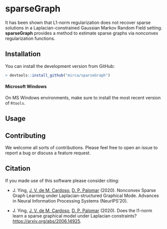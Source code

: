 <!-- README.md is generated from README.Rmd. Please edit that file -->
sparseGraph
===========

It has been shown that L1-norm regularization does not recover sparse
solutions in a Laplacian-constrained Gaussian Markov Random Field
setting. **sparseGraph** provides a method to estimate sparse graphs via
nonconvex regularization functions.

Installation
------------

You can install the development version from GitHub:

``` r
> devtools::install_github("mirca/sparseGraph")
```

#### Microsoft Windows

On MS Windows environments, make sure to install the most recent version
of `Rtools`.

Usage
-----

Contributing
------------

We welcome all sorts of contributions. Please feel free to open an issue
to report a bug or discuss a feature request.

Citation
--------

If you made use of this software please consider citing:

-   J. Ying, [J. V. de M. Cardoso](https://mirca.github.io), [D. P.
    Palomar](https://www.danielppalomar.com) (2020). Nonconvex Sparse
    Graph Learning under Laplacian-structured Graphical Mode. Advances
    in Neural Information Processing Systems (NeurIPS’20).

-   J. Ying, [J. V. de M. Cardoso](https://mirca.github.io), [D. P.
    Palomar](https://www.danielppalomar.com) (2020). Does the l1-norm
    learn a sparse graphical model under Laplacian constraints?
    <https://arxiv.org/abs/2006.14925>.
